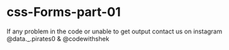 # css-Forms-part-01

If any problem in the code or unable to get output contact us on instagram @data._.pirates0 & @codewithshek
